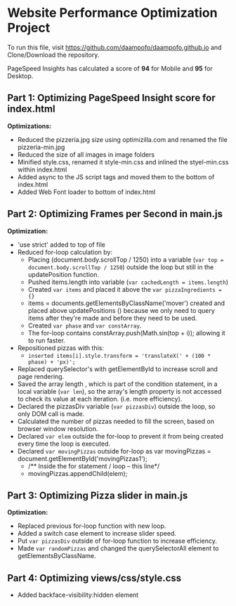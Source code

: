 # Website Performance Optimization Project

To run this file, visit https://github.com/daampofo/daampofo.github.io and Clone/Download the repository.

PageSpeed Insights has calculated a score of **94** for Mobile and **95** for Desktop.

## Part 1: Optimizing PageSpeed Insight score for index.html

**Optimizations:**

- Reduced the pizzeria.jpg size using optimizilla.com and renamed the file pizzeria-min.jpg
- Reduced the size of all images in image folders
- Minified style.css, renamed it style-min.css and inlined the styel-min.css within index.html
- Added async to the JS script tags and moved them to the bottom of index.html
- Added Web Font loader to bottom of index.html


## Part 2: Optimizing Frames per Second in main.js

**Optimization:**

- 'use strict' added to top of file
- Reduced for-loop calculation by:
  - Placing (document.body.scrollTop / 1250) into a variable (`var top = document.body.scrollTop / 1250`) outside the loop but still in the updatePosition function.
  - Pushed items.length into variable (`var cachedLength = items.length`)
  - Created `var items` and placed it above the `var pizzaIngredients = {}`
  - items = documents.getElementsByClassName('mover') created and placed above updatePositions () because we only need to query items after they're made and before they need to be used.
  - Created `var phase` and `var constArray`.
  - The for-loop contains constArray.push(Math.sin(top + i)); allowing it to run faster.
- Repositioned pizzas with this:
  - `inserted items[i].style.transform = 'translateX(' + (100 * phase) + 'px)';`
- Replaced querySelector's with getElementById to increase scroll and page rendering.
- Saved the array length , which is part of the condition statement, in a local variable (`var len`), so the array's length property is not accessed to check its value at each iteration. (i.e. more efficiency).
- Declared the pizzasDiv variable (`var pizzasDiv`) outside the loop, so only DOM call is made.
- Calculated the number of pizzas needed to fill the screen, based on browser window resolution.
- Declared `var elem` outside the for-loop to prevent it from being created every time the loop is executed.
- Declared `var movingPizzas` outside for-loop as var movingPizzas = document.getElementById('movingPizzas1');
   - /** Inside the for statement / loop – this line*/
   - movingPizzas.appendChild(elem);

## Part 3: Optimizing Pizza slider in main.js

**Optimization:**
- Replaced previous for-loop function with new loop.
- Added a switch case element to increase slider speed.
- Put `var pizzasDiv` outside of for-loop function to increase efficiency.
- Made `var randomPizzas` and changed the querySelectorAll element to getElementsByClassName.


## Part 4: Optimizing views/css/style.css

- Added backface-visibility:hidden element
